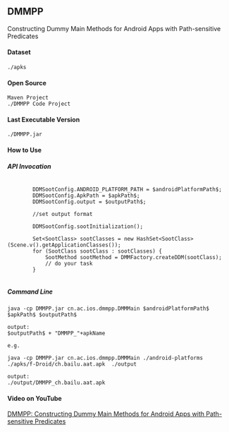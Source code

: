 ## DMMPP  
Constructing Dummy Main Methods for Android Apps  with Path-sensitive Predicates  

#### Dataset  
```
./apks
```

#### Open Source  
```
Maven Project  
./DMMPP Code Project          
```

#### Last Executable Version   
```
./DMMPP.jar       
```


#### How to Use   
##### API Invocation   

```

		DDMSootConfig.ANDROID_PLATFORM_PATH = $androidPlatformPath$;
		DDMSootConfig.ApkPath = $apkPath$;
		DDMSootConfig.output = $outputPath$;
		
		//set output format 
		
		DDMSootConfig.sootInitialization();
		
		Set<SootClass> sootClasses = new HashSet<SootClass>(Scene.v().getApplicationClasses());
		for (SootClass sootClass : sootClasses) {
			SootMethod sootMethod = DMMFactory.createDDM(sootClass);
			// do your task
		}
	 
```

##### Command Line  
```
java -cp DMMPP.jar cn.ac.ios.dmmpp.DMMMain $androidPlatformPath$ $apkPath$ $outputPath$

output: 
$outputPath$ + "DMMPP_"+apkName

e.g.  

java -cp DMMPP.jar cn.ac.ios.dmmpp.DMMMain ./android-platforms ./apks/f-Droid/ch.bailu.aat.apk  ./output

output:
./output/DMMPP_ch.bailu.aat.apk
```   

#### Video on YouTube

[DMMPP: Constructing Dummy Main Methods for Android Apps  with Path-sensitive Predicates](https://www.youtube.com/) 